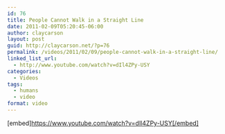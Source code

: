 ```yaml
---
id: 76
title: People Cannot Walk in a Straight Line
date: 2011-02-09T05:20:45-06:00
author: claycarson
layout: post
guid: http://claycarson.net/?p=76
permalink: /videos/2011/02/09/people-cannot-walk-in-a-straight-line/
linked_list_url:
  - http://www.youtube.com/watch?v=dIl4ZPy-USY
categories:
  - Videos
tags:
  - humans
  - video
format: video
---
```

[embed]https://www.youtube.com/watch?v=dIl4ZPy-USY[/embed]